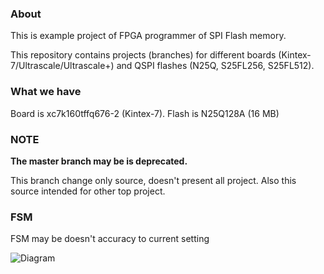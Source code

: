 ### About ###
This is example project of FPGA programmer of SPI Flash memory.

This repository contains projects (branches) for different boards (Kintex-7/Ultrascale/Ultrascale+) 
and QSPI flashes (N25Q, S25FL256, S25FL512).
### What we have ###
Board is xc7k160tffq676-2 (Kintex-7).
Flash is N25Q128A (16 MB)
### NOTE ###
**The master branch may be is deprecated.**

This branch change only source, doesn't present all project.
Also this source intended for other top project.
### FSM ###
FSM may be doesn't accuracy to current setting

![Diagram](https://image.ibb.co/n7fx9J/spi_loader_fsm.png)
